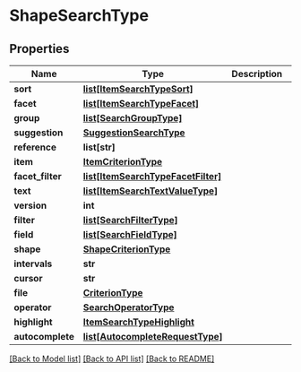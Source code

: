 # ShapeSearchType

## Properties
Name | Type | Description | Notes
------------ | ------------- | ------------- | -------------
**sort** | [**list[ItemSearchTypeSort]**](ItemSearchTypeSort.md) |  | [optional] 
**facet** | [**list[ItemSearchTypeFacet]**](ItemSearchTypeFacet.md) |  | [optional] 
**group** | [**list[SearchGroupType]**](SearchGroupType.md) |  | [optional] 
**suggestion** | [**SuggestionSearchType**](SuggestionSearchType.md) |  | [optional] 
**reference** | **list[str]** |  | [optional] 
**item** | [**ItemCriterionType**](ItemCriterionType.md) |  | [optional] 
**facet_filter** | [**list[ItemSearchTypeFacetFilter]**](ItemSearchTypeFacetFilter.md) |  | [optional] 
**text** | [**list[ItemSearchTextValueType]**](ItemSearchTextValueType.md) |  | [optional] 
**version** | **int** |  | [optional] 
**filter** | [**list[SearchFilterType]**](SearchFilterType.md) |  | [optional] 
**field** | [**list[SearchFieldType]**](SearchFieldType.md) |  | [optional] 
**shape** | [**ShapeCriterionType**](ShapeCriterionType.md) |  | [optional] 
**intervals** | **str** |  | [optional] 
**cursor** | **str** |  | [optional] 
**file** | [**CriterionType**](CriterionType.md) |  | [optional] 
**operator** | [**SearchOperatorType**](SearchOperatorType.md) |  | [optional] 
**highlight** | [**ItemSearchTypeHighlight**](ItemSearchTypeHighlight.md) |  | [optional] 
**autocomplete** | [**list[AutocompleteRequestType]**](AutocompleteRequestType.md) |  | [optional] 

[[Back to Model list]](../README.md#documentation-for-models) [[Back to API list]](../README.md#documentation-for-api-endpoints) [[Back to README]](../README.md)


